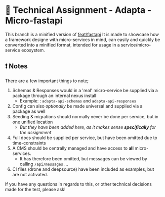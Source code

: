 # 🚀 Technical Assignment - Adapta - Micro-fastapi
This branch is a minified version of [feat/fastapi](https://github.com/str00bs/TA_Adapta/tree/feat/fastapi)
It is made to showcase how a framework designe with micro-services in mind, can easily and quickly
be converted into a minified format, intended for usage in a service/micro-service ecosystem.

## ❗ Notes
There are a few important things to note;
1. Schemas & Responses would in a 'real' micro-service be supplied via a package through an internal nexus install
   - Example: : `adapta-api-schemas` and `adapta-api-responses`
2. Config can also *optionally* be made universal and supplied via a package as well
3. Seeding & migrations should normally never be done per service, but in one unified location
   - *But they have been added here, as it makes sense **specifically** for the assignment*
4. Full docs should be supplied per service, but have been omitted due to time-constraints
5. A CMS should be centrally managed and have access to **all** micro-services.
   - It has therefore been omitted, but messages can be viewed by calling `/api/messages` ...
6. CI files (drone and deepsource) have been included as examples, but are not activated.

If you have any questions in regards to this, or other technical decisions made for the test, please ask!

